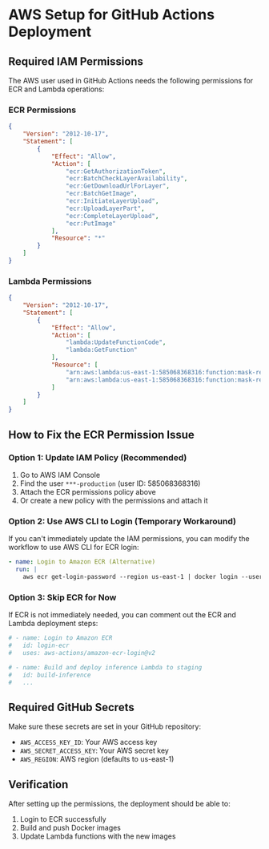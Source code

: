 # AWS Setup for GitHub Actions Deployment

## Required IAM Permissions

The AWS user used in GitHub Actions needs the following permissions for ECR and Lambda operations:

### ECR Permissions
```json
{
    "Version": "2012-10-17",
    "Statement": [
        {
            "Effect": "Allow",
            "Action": [
                "ecr:GetAuthorizationToken",
                "ecr:BatchCheckLayerAvailability",
                "ecr:GetDownloadUrlForLayer",
                "ecr:BatchGetImage",
                "ecr:InitiateLayerUpload",
                "ecr:UploadLayerPart",
                "ecr:CompleteLayerUpload",
                "ecr:PutImage"
            ],
            "Resource": "*"
        }
    ]
}
```

### Lambda Permissions
```json
{
    "Version": "2012-10-17",
    "Statement": [
        {
            "Effect": "Allow",
            "Action": [
                "lambda:UpdateFunctionCode",
                "lambda:GetFunction"
            ],
            "Resource": [
                "arn:aws:lambda:us-east-1:585068368316:function:mask-recommender-inference-staging",
                "arn:aws:lambda:us-east-1:585068368316:function:mask-recommender-training-staging"
            ]
        }
    ]
}
```

## How to Fix the ECR Permission Issue

### Option 1: Update IAM Policy (Recommended)
1. Go to AWS IAM Console
2. Find the user `***-production` (user ID: 585068368316)
3. Attach the ECR permissions policy above
4. Or create a new policy with the permissions and attach it

### Option 2: Use AWS CLI to Login (Temporary Workaround)
If you can't immediately update the IAM permissions, you can modify the workflow to use AWS CLI for ECR login:

```yaml
- name: Login to Amazon ECR (Alternative)
  run: |
    aws ecr get-login-password --region us-east-1 | docker login --username AWS --password-stdin ${{ steps.login-ecr.outputs.registry }}
```

### Option 3: Skip ECR for Now
If ECR is not immediately needed, you can comment out the ECR and Lambda deployment steps:

```yaml
# - name: Login to Amazon ECR
#   id: login-ecr
#   uses: aws-actions/amazon-ecr-login@v2

# - name: Build and deploy inference Lambda to staging
#   id: build-inference
#   ...
```

## Required GitHub Secrets

Make sure these secrets are set in your GitHub repository:
- `AWS_ACCESS_KEY_ID`: Your AWS access key
- `AWS_SECRET_ACCESS_KEY`: Your AWS secret key
- `AWS_REGION`: AWS region (defaults to us-east-1)

## Verification

After setting up the permissions, the deployment should be able to:
1. Login to ECR successfully
2. Build and push Docker images
3. Update Lambda functions with the new images